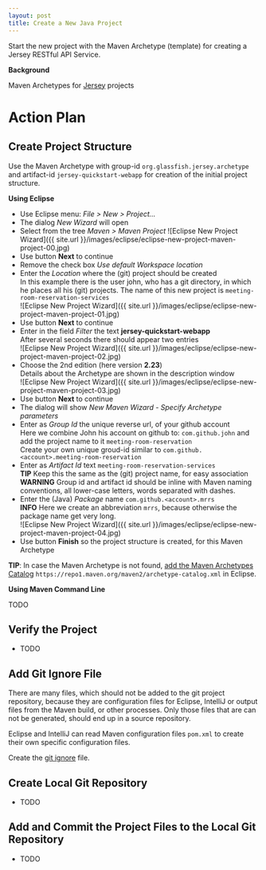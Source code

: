 ```yaml
---
layout: post
title: Create a New Java Project
---
```


Start the new project with the Maven Archetype (template) for creating a Jersey RESTful API Service.


__Background__

Maven Archetypes for [Jersey](https://jersey.java.net/documentation/latest/getting-started.html#new-from-archetype) projects


# Action Plan

## Create Project Structure

Use the Maven Archetype with group-id `org.glassfish.jersey.archetype` and artifact-id `jersey-quickstart-webapp` for creation
of the initial project structure.

__Using Eclipse__

- Use Eclipse menu: _File > New > Project..._
- The dialog _New Wizard_ will open  
- Select from the tree _Maven > Maven Project_
![Eclipse New Project Wizard]({{ site.url }}/images/eclipse/eclipse-new-project-maven-project-00.jpg)
- Use button __Next__ to continue
- Remove the check box _Use default Workspace location_
- Enter the _Location_ where the (git) project should be created  
  In this example there is the user john, who has a git directory, in which he places all his (git) projects. The name of this new project is `meeting-room-reservation-services`  
![Eclipse New Project Wizard]({{ site.url }}/images/eclipse/eclipse-new-project-maven-project-01.jpg)
- Use button __Next__ to continue
- Enter in the field _Filter_ the text __jersey-quickstart-webapp__  
  After several seconds there should appear two entries  
![Eclipse New Project Wizard]({{ site.url }}/images/eclipse/eclipse-new-project-maven-project-02.jpg)
- Choose the 2nd edition (here version __2.23__)  
  Details about the Archetype are shown in the description window  
![Eclipse New Project Wizard]({{ site.url }}/images/eclipse/eclipse-new-project-maven-project-03.jpg)
- Use button __Next__ to continue
- The dialog will show _New Maven Wizard - Specify Archetype parameters_
- Enter as _Group Id_ the unique reverse url, of your github account  
  Here we combine John his account on github to: `com.github.john` and add the project name to it `meeting-room-reservation`  
  Create your own unique groud-id similar to `com.github.<account>.meeting-room-reservation`
- Enter as _Artifact Id_ text `meeting-room-reservation-services`  
  __TIP__ Keep this the same as the (git) project name, for easy association
  __WARNING__ Group id and artifact id should be inline with Maven naming conventions, all lower-case letters, words separated with dashes.
- Enter the (Java) _Package_ name `com.github.<account>.mrrs`  
  __INFO__ Here we create an abbreviation `mrrs`, because otherwise the package name get very long.  
![Eclipse New Project Wizard]({{ site.url }}/images/eclipse/eclipse-new-project-maven-project-04.jpg)
- Use button __Finish__ so the project structure is created, for this Maven Archetype

__TIP__: In case the Maven Archetype is not found, [add the Maven Archetypes Catalog](http://verhagen.github.io/eclipse-tip-add-maven-archetypes-catalog/) `https://repo1.maven.org/maven2/archetype-catalog.xml` in Eclipse.


__Using Maven Command Line__

TODO

## Verify the Project

- TODO


## Add Git Ignore File

There are many files, which should not be added to the git project repository, because they are configuration files for Eclipse, IntelliJ or output files from the Maven build, or other processes. Only those files that are can not be generated, should end up in a source repository.

Eclipse and IntelliJ can read Maven configuration files `pom.xml` to create their own specific configuration files.

Create the [git ignore](http://verhagen.github.io/git-tip-ignore-files/) file. 


## Create Local Git Repository

- TODO


## Add and Commit the Project Files to the Local Git Repository

- TODO
